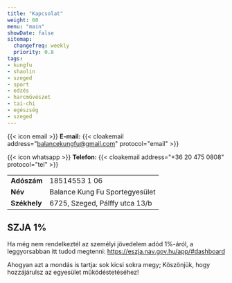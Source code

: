 ```yaml
---
title: "Kapcsolat"
weight: 60
menu: "main"
showDate: false
sitemap:
  changefreq: weekly
  priority: 0.8
tags:
- kungfu
- shaolin
- szeged
- sport
- edzés
- harcművészet
- tai-chi
- egészség
- szeged
---
```


{{< icon email >}}  **E-mail:**
{{< cloakemail address="balancekungfu@gmail.com" protocol="email" >}}

{{< icon whatsapp >}}  **Telefon:**
{{< cloakemail address="+36 20 475 0808" protocol="tel" >}}

|              |                                |
| ------------ | ------------------------------ |
| **Adószám**  | 18514553 1 06                  |
| **Név**      | Balance Kung Fu Sportegyesület |
| **Székhely** | 6725, Szeged, Pálffy utca 13/b |


## SZJA 1%

Ha még nem rendelkeztél az személyi jövedelem adód 1%-áról, a leggyorsabban itt tudod megtenni:
https://eszja.nav.gov.hu/app/#dashboard

Ahogyan azt a mondás is tartja: sok kicsi sokra megy; Köszönjük, hogy hozzájárulsz az egyesület működéstetéséhez!
